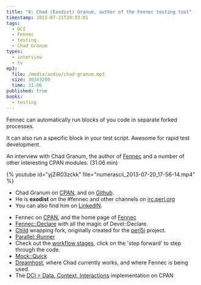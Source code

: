 ```yaml
---
title: "8: Chad (Exodist) Granum, author of the Fennec testing tool"
timestamp: 2013-07-21T20:33:01
tags:
  - DCI
  - Fennec
  - testing
  - Chad Granum
types:
  - interview
  - tv
mp3:
  file: /media/audio/chad-granum.mp3
  size: 30343200
  time: 31:06
published: true
books:
  - testing
---
```



Fennec can automatically run blocks of you code in separate forked processes.

It can also run a specific block in your test script. Awesome for rapid test development.

An interview with Chad Granum, the author of [Fennec](http://exodist.github.io/Fennec/) and a number of other
interesting CPAN modules.  (31.06 min)



{% youtube id="yjZiR03zckk" file="numerascii_2013-07-20_17-56-14.mp4" %}

<podcast>

* Chad Granum on [CPAN](https://metacpan.org/author/EXODIST), and on [Github](https://github.com/exodist).
* He is **exodist** on the #fennec and other channels on [irc.perl.org](http://www.irc.perl.org/)
* You can also find him on [LinkedIN](https://www.linkedin.com/pub/chad-granum/17/183/52b).
<!-- [Open Exodus](http://www.open-exodus.net) -->

* Fennec on [CPAN](https://metacpan.org/pod/Fennec), and the home page of [Fennec](http://exodist.github.io/Fennec/)
* [Fennec::Declare](https://metacpan.org/pod/Fennec::Declare) with all the magic of Devel::Declare.
* [Child](https://metacpan.org/pod/Child) wrapping fork, originally created for the [perl5i](https://github.com/schwern/perl5i) project.
* [Parallel::Runner](https://metacpan.org/release/Parallel::Runner)
* Check out the [workflow stages](http://exodist.github.io/Fennec/#workflows-stages), click on the 'step forward' to step through the code.
* [Mock::Quick](https://metacpan.org/pod/Mock::Quick)
* [Dreamhost](http://www.dreamhost.com/), where Chad currently works, and where Fennec is being used.
* The [DCI = Data, Context, Interactions](https://metacpan.org/pod/DCI) implementation on CPAN

